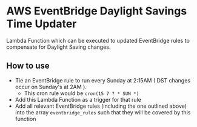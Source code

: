 # AWS EventBridge Daylight Savings Time Updater

Lambda Function which can be executed to updated EventBridge rules to compensate for Daylight Saving changes.

## How to use

* Tie an EventBridge rule to run every Sunday at 2:15AM ( DST changes occur on Sunday's at 2AM ). 
    * This cron rule would be `cron(15 7 ? * SUN *)`
* Add this Lambda Function as a trigger for that rule
* Add all relevant EventBridge rules (including the one outlined above) into the array `eventbridge_rules` such that they will be covered by this function